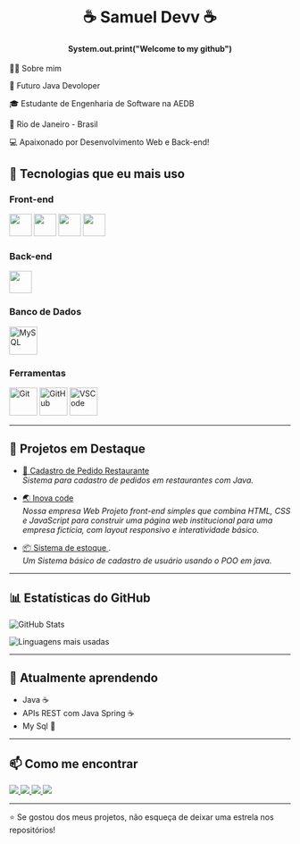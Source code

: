 
 <h1 align ="center">☕ Samuel Devv ☕</h1>

#### <p align="center">System.out.print("Welcome to my github") </p>

👨‍💻 Sobre mim

💼 Futuro Java Devoloper

🎓 Estudante de Engenharia de Software na AEDB

📍 Rio de Janeiro - Brasil

💻 Apaixonado por Desenvolvimento Web e Back-end!


## 🚀 Tecnologias que eu mais uso

### Front-end  
<p align="left">
  <img src="https://cdn.jsdelivr.net/gh/devicons/devicon/icons/html5/html5-original.svg" width="40" height="40"/>
  <img src="https://cdn.jsdelivr.net/gh/devicons/devicon/icons/css3/css3-original.svg" width="40" height="40"/>
  <img src="https://cdn.jsdelivr.net/gh/devicons/devicon/icons/javascript/javascript-original.svg" width="40" height="40"/>
  <img src="https://cdn.jsdelivr.net/gh/devicons/devicon/icons/bootstrap/bootstrap-original.svg" width="40" height="40"/>
</p>

### Back-end  
<p align="left">
  <img src="https://cdn.jsdelivr.net/gh/devicons/devicon/icons/java/java-original.svg" width="40" height="40"/>
</p>

### Banco de Dados  
<p align="left">
  <img src="https://cdn.jsdelivr.net/gh/devicons/devicon/icons/mysql/mysql-original.svg" width="50" height="50" alt="MySQL" />
</p>

### Ferramentas  
<p align="left">
  <img src="https://cdn.jsdelivr.net/gh/devicons/devicon/icons/git/git-original.svg" width="50" height="50" alt="Git" />
  <img src="https://cdn.jsdelivr.net/gh/devicons/devicon/icons/github/github-original.svg" width="50" height="50" alt="GitHub" />
  <img src="https://cdn.jsdelivr.net/gh/devicons/devicon/icons/vscode/vscode-original.svg" width="50" height="50" alt="VSCode" />
</p>

---

## 📌 Projetos em Destaque

- [🥘 Cadastro de Pedido Restaurante](https://github.com/Samuel-Devx/Cadastro-Pedido-Restaurante)  
  *Sistema para cadastro de pedidos em restaurantes com Java.*

- [🌏 Inova code ](https://github.com/Samuel-Devx/Inova-Code)  
  *Nossa empresa Web Projeto front-end simples que combina HTML, CSS e JavaScript para construir uma página web institucional para uma empresa fictícia, com layout responsivo e interatividade básico.*


- [📦 Sistema de estoque ](https://github.com/Samuel-Devx/Sistema-estoque).  
  *Um Sistema básico de cadastro de usuário usando o POO em java.*
---

## 📊 Estatísticas do GitHub

<p align="left">
  <img src="https://github-readme-stats.vercel.app/api?username=Samuel-Devx&show_icons=true&theme=dark" alt="GitHub Stats" />
</p>

<p align="left">
  <img src="https://github-readme-stats.vercel.app/api/top-langs/?username=Samuel-Devx&layout=compact&theme=dark" alt="Linguagens mais usadas" />
</p>

---

## 🌱 Atualmente aprendendo

- Java ☕ 
- APIs REST com Java Spring ☕  
- My Sql 🐬 

---


## 📫 Como me encontrar

<p align="left">
  <a href="https://www.linkedin.com/in/samuel-duarte-alves-77a5752b5/" target="_blank">
    <img src="https://img.shields.io/badge/LinkedIn-0A66C2?style=for-the-badge&logo=linkedin&logoColor=white" />
  </a>
  <a href="mailto:samuelldeev@gmail.com">
    <img src="https://img.shields.io/badge/Email-D14836?style=for-the-badge&logo=gmail&logoColor=white" />
  </a>
  <a href="https://github.com/Samuel-Devx" target="_blank">
    <img src="https://img.shields.io/badge/GitHub-100000?style=for-the-badge&logo=github&logoColor=white" />
  </a>
  <a href="https://www.instagram.com/samuel_alves1921/?next=%2F" target="_blank">
    <img src="https://img.shields.io/badge/Instagram-E4405F?style=for-the-badge&logo=instagram&logoColor=white" />
  </a>
</p>


---

⭐ Se gostou dos meus projetos, não esqueça de deixar uma estrela nos repositórios! 
```

